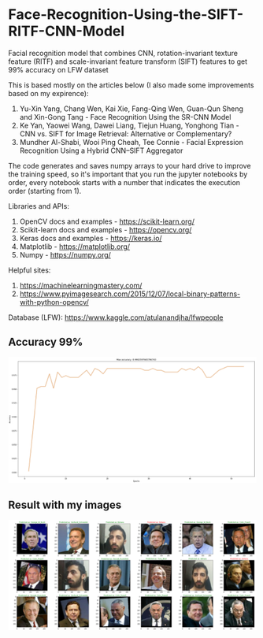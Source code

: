 # Face-Recognition-Using-the-SIFT-RITF-CNN-Model
Facial recognition model that combines CNN, rotation-invariant texture feature (RITF) and scale-invariant feature transform (SIFT) features to get 99% accuracy on LFW dataset

This is based mostly on the articles below (I also made some improvements based on my expirence):

1. Yu-Xin Yang, Chang Wen, Kai Xie, Fang-Qing Wen, Guan-Qun Sheng and Xin-Gong Tang - Face Recognition Using the SR-CNN Model
2. Ke Yan, Yaowei Wang, Dawei Liang, Tiejun Huang, Yonghong Tian - CNN vs. SIFT for Image Retrieval: Alternative or Complementary?
3. Mundher Al-Shabi, Wooi Ping Cheah, Tee Connie - Facial Expression Recognition Using a Hybrid CNN–SIFT Aggregator


The code generates and saves numpy arrays to your hard drive to improve the training speed, so it's important that you run the jupyter notebooks by order,
every notebook starts with a number that indicates the execution order (starting from 1).


Libraries and APIs:
1. OpenCV docs and examples - https://scikit-learn.org/
2. Scikit-learn docs and examples - https://opencv.org/
3. Keras docs and examples - https://keras.io/
4. Matplotlib - https://matplotlib.org/
5. Numpy - https://numpy.org/


Helpful sites:
1. https://machinelearningmastery.com/
2. https://www.pyimagesearch.com/2015/12/07/local-binary-patterns-with-python-opencv/

Database (LFW): https://www.kaggle.com/atulanandjha/lfwpeople

## Accuracy 99%
![Accuracy](/results/resultsModelAccuracy.png)
## Result with my images</h5>
![Accuracy](/results/resultsWithMyImages.png?raw=true)
